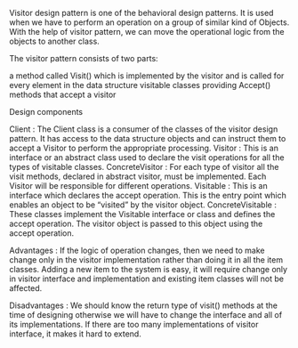 Visitor design pattern is one of the behavioral design patterns. It is used when we have to perform an operation on a group of similar kind of Objects. With the help of visitor pattern, we can move the operational logic from the objects to another class.

The visitor pattern consists of two parts:

a method called Visit() which is implemented by the visitor and is called for every element in the data structure
visitable classes providing Accept() methods that accept a visitor

Design components

Client : The Client class is a consumer of the classes of the visitor design pattern. It has access to the data structure objects and can instruct them to accept a Visitor to perform the appropriate processing.
Visitor : This is an interface or an abstract class used to declare the visit operations for all the types of visitable classes.
ConcreteVisitor : For each type of visitor all the visit methods, declared in abstract visitor, must be implemented. Each Visitor will be responsible for different operations.
Visitable : This is an interface which declares the accept operation. This is the entry point which enables an object to be “visited” by the visitor object.
ConcreteVisitable : These classes implement the Visitable interface or class and defines the accept operation. The visitor object is passed to this object using the accept operation.

Advantages :
If the logic of operation changes, then we need to make change only in the visitor implementation rather than doing it in all the item classes.
Adding a new item to the system is easy, it will require change only in visitor interface and implementation and existing item classes will not be affected.

Disadvantages :
We should know the return type of visit() methods at the time of designing otherwise we will have to change the interface and all of its implementations.
If there are too many implementations of visitor interface, it makes it hard to extend.
